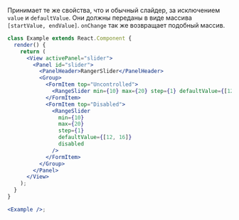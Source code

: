 Принимает те же свойства, что и обычный слайдер, за исключением `value` и `defaultValue`.
Они должны переданы в виде массива `[startValue, endValue]`. `onChange` так же возвращает подобный массив.

```jsx
class Example extends React.Component {
  render() {
    return (
      <View activePanel="slider">
        <Panel id="slider">
          <PanelHeader>RangerSlider</PanelHeader>
          <Group>
            <FormItem top="Uncontrolled">
              <RangeSlider min={10} max={20} step={1} defaultValue={[12, 16]} />
            </FormItem>
            <FormItem top="Disabled">
              <RangeSlider
                min={10}
                max={20}
                step={1}
                defaultValue={[12, 16]}
                disabled
              />
            </FormItem>
          </Group>
        </Panel>
      </View>
    );
  }
}

<Example />;
```
